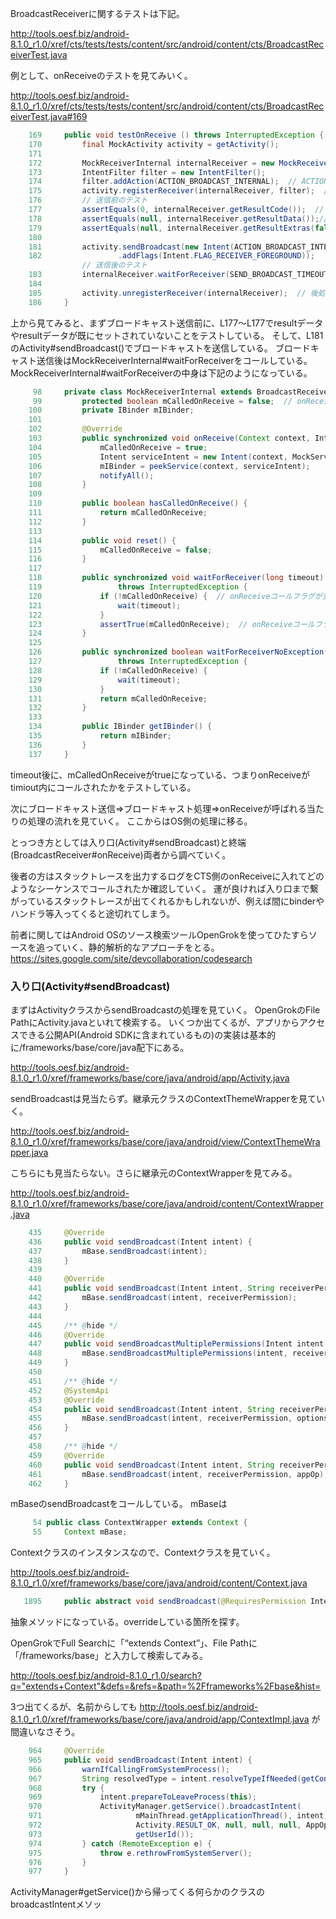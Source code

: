 BroadcastReceiverに関するテストは下記。

http://tools.oesf.biz/android-8.1.0_r1.0/xref/cts/tests/tests/content/src/android/content/cts/BroadcastReceiverTest.java

例として、onReceiveのテストを見てみいく。

http://tools.oesf.biz/android-8.1.0_r1.0/xref/cts/tests/tests/content/src/android/content/cts/BroadcastReceiverTest.java#169

```Java
    169     public void testOnReceive () throws InterruptedException {
    170         final MockActivity activity = getActivity();
    171 
    172         MockReceiverInternal internalReceiver = new MockReceiverInternal();  // レシーバーインスタンス化
    173         IntentFilter filter = new IntentFilter();
    174         filter.addAction(ACTION_BROADCAST_INTERNAL);  // ACTION_BROADCAST_INTERNAL(="android.content.cts.BroadcastReceiverTest.BROADCAST_INTERNAL")のアクションのブロードキャストを受け取るように追加
    175         activity.registerReceiver(internalReceiver, filter);  // レシーバーの登録
    176         // 送信前のテスト
    177         assertEquals(0, internalReceiver.getResultCode());  // resultコードが0であることをテスト
    178         assertEquals(null, internalReceiver.getResultData());// resultデータがnullであることをテスト
    179         assertEquals(null, internalReceiver.getResultExtras(false));
    180 
    181         activity.sendBroadcast(new Intent(ACTION_BROADCAST_INTERNAL)  // ブロードキャスト送信
    182                 .addFlags(Intent.FLAG_RECEIVER_FOREGROUND));
                // 送信後のテスト
    183         internalReceiver.waitForReceiver(SEND_BROADCAST_TIMEOUT);
    184 
    185         activity.unregisterReceiver(internalReceiver);  // 後処理
    186     }
```

上から見てみると、まずブロードキャスト送信前に、L177～L177でresultデータやresultデータが既にセットされていないことをテストしている。
そして、L181のActivity#sendBroadcast()でブロードキャストを送信している。
ブロードキャスト送信後はMockReceiverInternal#waitForReceiverをコールしている。
MockReceiverInternal#waitForReceiverの中身は下記のようになっている。

```Java
     98     private class MockReceiverInternal extends BroadcastReceiver  {
     99         protected boolean mCalledOnReceive = false;  // onReceiveコールフラグを初期化
    100         private IBinder mIBinder;
    101 
    102         @Override
    103         public synchronized void onReceive(Context context, Intent intent) {
    104             mCalledOnReceive = true;  
    105             Intent serviceIntent = new Intent(context, MockService.class);
    106             mIBinder = peekService(context, serviceIntent);
    107             notifyAll();
    108         }
    109 
    110         public boolean hasCalledOnReceive() {
    111             return mCalledOnReceive;
    112         }
    113 
    114         public void reset() {
    115             mCalledOnReceive = false;
    116         }
    117 
    118         public synchronized void waitForReceiver(long timeout)
    119                 throws InterruptedException {
    120             if (!mCalledOnReceive) {  // onReceiveコールフラグが立っていなければtimeout待つ
    121                 wait(timeout);
    122             }
    123             assertTrue(mCalledOnReceive);  // onReceiveコールフラグが立っていることを確認
    124         }
    125 
    126         public synchronized boolean waitForReceiverNoException(long timeout)
    127                 throws InterruptedException {
    128             if (!mCalledOnReceive) {
    129                 wait(timeout);
    130             }
    131             return mCalledOnReceive;
    132         }
    133 
    134         public IBinder getIBinder() {
    135             return mIBinder;
    136         }
    137     }
```

timeout後に、mCalledOnReceiveがtrueになっている、つまりonReceiveがtimiout内にコールされたかをテストしている。

次にブロードキャスト送信⇒ブロードキャスト処理⇒onReceiveが呼ばれる当たりの処理の流れを見ていく。
ここからはOS側の処理に移る。

とっつき方としては入り口(Activity#sendBroadcast)と終端(BroadcastReceiver#onReceive)両者から調べていく。

後者の方はスタックトレースを出力するログをCTS側のonReceiveに入れてどのようなシーケンスでコールされたか確認していく。
運が良ければ入り口まで繋がっているスタックトレースが出てくれるかもしれないが、例えば間にbinderやハンドラ等入ってくると途切れてしまう。

前者に関してはAndroid OSのソース検索ツールOpenGrokを使ってひたすらソースを追っていく、静的解析的なアプローチをとる。
https://sites.google.com/site/devcollaboration/codesearch

### 入り口(Activity#sendBroadcast)

まずはActivityクラスからsendBroadcastの処理を見ていく。
OpenGrokのFile PathにActivity.javaといれて検索する。
いくつか出てくるが、アプリからアクセスできる公開API(Android SDKに含まれているもの)の実装は基本的に/frameworks/base/core/java配下にある。

http://tools.oesf.biz/android-8.1.0_r1.0/xref/frameworks/base/core/java/android/app/Activity.java

sendBroadcastは見当たらず。継承元クラスのContextThemeWrapperを見ていく。

http://tools.oesf.biz/android-8.1.0_r1.0/xref/frameworks/base/core/java/android/view/ContextThemeWrapper.java

こちらにも見当たらない。さらに継承元のContextWrapperを見てみる。

http://tools.oesf.biz/android-8.1.0_r1.0/xref/frameworks/base/core/java/android/content/ContextWrapper.java

```Java
    435     @Override
    436     public void sendBroadcast(Intent intent) {
    437         mBase.sendBroadcast(intent);
    438     }
    439 
    440     @Override
    441     public void sendBroadcast(Intent intent, String receiverPermission) {
    442         mBase.sendBroadcast(intent, receiverPermission);
    443     }
    444 
    445     /** @hide */
    446     @Override
    447     public void sendBroadcastMultiplePermissions(Intent intent, String[] receiverPermissions) {
    448         mBase.sendBroadcastMultiplePermissions(intent, receiverPermissions);
    449     }
    450 
    451     /** @hide */
    452     @SystemApi
    453     @Override
    454     public void sendBroadcast(Intent intent, String receiverPermission, Bundle options) {
    455         mBase.sendBroadcast(intent, receiverPermission, options);
    456     }
    457 
    458     /** @hide */
    459     @Override
    460     public void sendBroadcast(Intent intent, String receiverPermission, int appOp) {
    461         mBase.sendBroadcast(intent, receiverPermission, appOp);
    462     }
```

mBaseのsendBroadcastをコールしている。
mBaseは

```Java
     54 public class ContextWrapper extends Context {
     55     Context mBase;
```

Contextクラスのインスタンスなので、Contextクラスを見ていく。

http://tools.oesf.biz/android-8.1.0_r1.0/xref/frameworks/base/core/java/android/content/Context.java

```Java
   1895     public abstract void sendBroadcast(@RequiresPermission Intent intent);
```

抽象メソッドになっている。overrideしている箇所を探す。

OpenGrokでFull Searchに「“extends Context”」、File Pathに「/frameworks/base」と入力して検索してみる。

http://tools.oesf.biz/android-8.1.0_r1.0/search?q="extends+Context"&defs=&refs=&path=%2Fframeworks%2Fbase&hist=

3つ出てくるが、名前からしても
http://tools.oesf.biz/android-8.1.0_r1.0/xref/frameworks/base/core/java/android/app/ContextImpl.java
が間違いなさそう。

```Java
    964     @Override
    965     public void sendBroadcast(Intent intent) {
    966         warnIfCallingFromSystemProcess();
    967         String resolvedType = intent.resolveTypeIfNeeded(getContentResolver());
    968         try {
    969             intent.prepareToLeaveProcess(this);
    970             ActivityManager.getService().broadcastIntent(
    971                     mMainThread.getApplicationThread(), intent, resolvedType, null,
    972                     Activity.RESULT_OK, null, null, null, AppOpsManager.OP_NONE, null, false, false,
    973                     getUserId());
    974         } catch (RemoteException e) {
    975             throw e.rethrowFromSystemServer();
    976         }
    977     }
```

ActivityManager#getService()から帰ってくる何らかのクラスのbroadcastIntentメソッ
